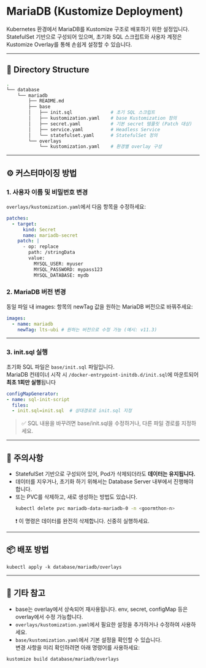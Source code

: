 # MariaDB (Kustomize Deployment)

Kubernetes 환경에서 MariaDB를 Kustomize 구조로 배포하기 위한 설정입니다.  
StatefulSet 기반으로 구성되어 있으며, 초기화 SQL 스크립트와 사용자 계정은 Kustomize Overlay를 통해 손쉽게 설정할 수 있습니다.

---

## 📁 Directory Structure
```sh
.
└── database
    └── mariadb
        ├── README.md
        ├── base
        │   ├── init.sql              # 초기 SQL 스크립트
        │   ├── kustomization.yaml    # base Kustomization 정의
        │   ├── secret.yaml           # 기본 secret 템플릿 (Patch 대상)
        │   ├── service.yaml          # Headless Service
        │   └── statefulset.yaml      # StatefulSet 정의
        └── overlays
            └── kustomization.yaml    # 환경별 overlay 구성
```
---

## ⚙️ 커스터마이징 방법

### 1. 사용자 이름 및 비밀번호 변경

`overlays/kustomization.yaml`에서 다음 항목을 수정하세요:

```yaml
patches:
  - target:
      kind: Secret
      name: mariadb-secret
    patch: |
      - op: replace
        path: /stringData
        value:
          MYSQL_USER: myuser
          MYSQL_PASSWORD: mypass123
          MYSQL_DATABASE: mydb
```
### 2. MariaDB 버전 변경

동일 파일 내 images: 항목의 newTag 값을 원하는 MariaDB 버전으로 바꿔주세요:
```yaml
images:
  - name: mariadb
    newTag: lts-ubi # 원하는 버전으로 수정 가능 (예시: v11.3)
```
---
### 3. init.sql 실행
초기화 SQL 파일은 `base/init.sql` 파일입니다.  
MariaDB 컨테이너 시작 시 `/docker-entrypoint-initdb.d/init.sql`에 마운트되어 **최초 1회만 실행**됩니다
```yaml
configMapGenerator:
- name: sql-init-script
  files:
  - init.sql=init.sql  # 상대경로로 init.sql 지정
```
> ✅ SQL 내용을 바꾸려면 base/init.sql을 수정하거나, 다른 파일 경로를 지정하세요.
---
## 📝 주의사항
- StatefulSet 기반으로 구성되어 있어, Pod가 삭제되더라도 **데이터는 유지됩니다.**
- 데이터를 지우거나, 초기화 하기 위해서는 Database Server 내부에서 진행해야 합니다.
- 또는 PVC를 삭제하고, 새로 생성하는 방법도 있습니다.
    ```sh
    kubectl delete pvc mariadb-data-mariadb-0 -n <goormthon-n>
    ``` 
    ❗ 이 명령은 데이터를 완전히 삭제합니다. 신중히 실행하세요.
---
## 📦 배포 방법
```
kubectl apply -k database/mariadb/overlays
```
---
## 📌 기타 참고
- base는 overlay에서 상속되어 재사용됩니다. env, secret, configMap 등은 overlay에서 수정 가능합니다.
- `overlays/kustomization.yaml`에서 필요한 설정을 추가하거나 수정하여 사용하세요.
- `base/kustomization.yaml`에서 기본 설정을 확인할 수 있습니다.  
변경 사항을 미리 확인하려면 아래 명령어를 사용하세요:

```sh
kustomize build database/mariadb/overlays
```
